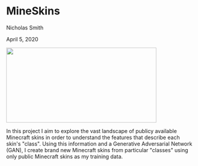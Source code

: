 # MineSkins
Nicholas Smith

April 5, 2020

<img src="https://lh3.googleusercontent.com/yAtZnNL-9Eb5VYSsCaOC7KAsOVIJcY8mpKa0MoF-0HCL6b0OrFcBizURHywpuip-D6Y" width="400" height="200" class="center">

In this project I aim to explore the vast landscape of publicy available Minecraft skins in order to understand the features that describe each skin's "class". Using this information and a Generative Adversarial Network (GAN), I create brand new Minecraft skins from particular "classes" using only public Minecraft skins as my training data.